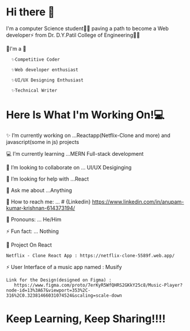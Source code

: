 # Hi there 👋
  I'm a computer Science student👨‍💻 paving a path to become a
  Web developer⚡ from Dr. D.Y.Patil College of Engineering👨‍🎓
  
  
  🌟I'm a 🧑

      ✨Competitive Coder

      ✨Web developer enthusiast

      ✨UI/UX Designing Enthusiast

      ✨Technical Writer

# Here Is What I'm Working On!💻

✨ I’m currently working on ...Reactapp(Netflix-Clone and more) and javascript(some in js) projects

💻 I’m currently learning ...MERN Full-stack development

👯 I’m looking to collaborate on ... UI/UX Desiginging 

🙏 I’m looking for help with ...React

🤔 Ask me about ...Anything

🌟 How to reach me: ...
    # {Linkedin} https://www.linkedin.com/in/anupam-kumar-krishnan-614373194/

👦 Pronouns: ... He/Him

⚡ Fun fact: ... Nothing

🔴 Project On React 
    
    Netflix - Clone React App : https://netflix-clone-5589f.web.app/ 
    
  ⚡ User Interface of a music app named : Musify
   
    Link for the Design(designed on Figma) :
       https://www.figma.com/proto/7erKyR5WfQHRS2GKkY25c8/Music-Player?node-id=13%3A67&viewport=353%2C-316%2C0.32381466031074524&scaling=scale-down
  
  # Keep Learning, Keep Sharing!!!!
